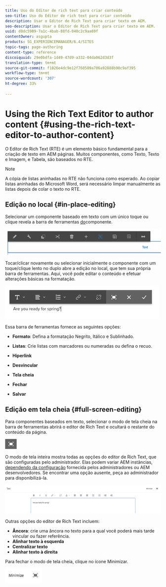 ```yaml
---
title: Uso do Editor de rich text para criar conteúdo
seo-title: Uso do Editor de rich text para criar conteúdo
description: Usar o Editor de Rich Text para criar texto em AEM.
seo-description: Usar o Editor de Rich Text para criar texto em AEM.
uuid: d8dc5989-7a1c-4bab-88fd-040c2c9aa69f
contentOwner: asgupta
products: SG_EXPERIENCEMANAGER/6.4/SITES
topic-tags: page-authoring
content-type: reference
discoiquuid: 29e0bdfa-1d49-47d9-a332-04da062d3d3f
translation-type: tm+mt
source-git-commit: f1026e4dc9e12f760509a706a92888b90c9af395
workflow-type: tm+mt
source-wordcount: '307'
ht-degree: 33%

---
```



# Using the Rich Text Editor to author content {#using-the-rich-text-editor-to-author-content}

O Editor de Rich Text (RTE) é um elemento básico fundamental para a criação de texto em AEM páginas. Muitos componentes, como Texto, Texto e Imagem, e Tabela, são baseados no RTE.

>[!NOTE]
>
>A cópia de listas aninhadas no RTE não funciona como esperado. Ao copiar listas aninhadas do Microsoft Word, será necessário limpar manualmente as listas depois de colar o texto no RTE.

## Edição no local {#in-place-editing}

Selecionar um componente baseado em texto com um único toque ou clique revela a barra de ferramentas [do](../sites-authoring/editing-content.md#edit-configure-copy-cut-delete-paste)componente.

![screen_shot_2018-03-21at163054](assets/screen_shot_2018-03-21at163054.png)

Tocar/clicar novamente ou selecionar inicialmente o componente com um toque/clique lento no duplo abre a edição no local, que tem sua própria barra de ferramentas. Aqui, você pode editar o conteúdo e efetuar alterações básicas na formatação.

![screen_shot_2018-03-21at163214](assets/screen_shot_2018-03-21at163214.png)

Essa barra de ferramentas fornece as seguintes opções:

* **Formato**: Defina a formatação Negrito, Itálico e Sublinhado.

* **Listas**: Crie listas com marcadores ou numeradas ou defina o recuo.

* **Hiperlink**

* **Desvincular**

* **Tela cheia**

* **Fechar**

* **Salvar**

## Edição em tela cheia {#full-screen-editing}

Para componentes baseados em texto, selecionar o modo de tela cheia na barra de ferramentas abrirá o editor de Rich Text e ocultará o restante do conteúdo da página.

![](do-not-localize/screen_shot_2018-03-21at163236.png)

O modo de tela inteira mostra todas as opções do editor de Rich Text, que são configuradas pelo administrador. Elas podem variar AEM instâncias, [dependendo da configuração](../sites-administering/rich-text-editor.md) fornecida pelos administradores ou AEM desenvolvedores. Se encontrar uma opção ausente, peça ao administrador para disponibilizá-la.

![screen_shot_2018-03-21at163248](assets/screen_shot_2018-03-21at163248.png)

Outras opções do editor de Rich Text incluem:

* **Âncora**: crie uma âncora no texto para a qual você poderá mais tarde vincular ou fazer referência.
* **Alinhar texto à esquerda**
* **Centralizar texto**
* **Alinhar texto à direita**

Para fechar o modo de tela cheia, clique no ícone Minimizar.

![screen_shot_2018-03-21at163323](assets/screen_shot_2018-03-21at163323.png)
